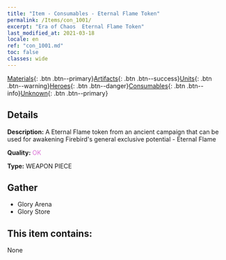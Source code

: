 ```yaml
---
title: "Item - Consumables - Eternal Flame Token"
permalink: /Items/con_1001/
excerpt: "Era of Chaos  Eternal Flame Token"
last_modified_at: 2021-03-18
locale: en
ref: "con_1001.md"
toc: false
classes: wide
---
```

 [Materials](/Items/){: .btn .btn--primary}[Artifacts](/Items/Artifacts/){: .btn .btn--success}[Units](/Items/Units/){: .btn .btn--warning}[Heroes](/Items/Heroes/){: .btn .btn--danger}[Consumables](/Items/Consumables/){: .btn .btn--info}[Unknown](/Items/Unknown/){: .btn .btn--primary}

## Details
 **Description:** A Eternal Flame token from an ancient campaign that can be used for awakening Firebird's general exclusive potential - Eternal Flame

 **Quality:** <span style="color: #DA70D6">OK</span>

 **Type:** WEAPON PIECE

## Gather

*    Glory Arena 
*    Glory Store 

## This item contains:

  None

